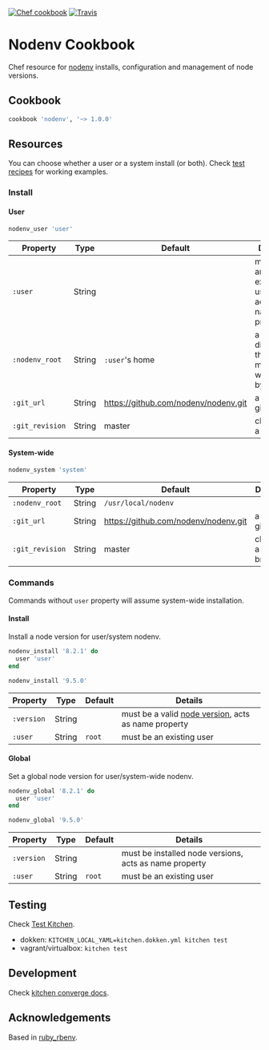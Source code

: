 [![Chef cookbook](https://img.shields.io/cookbook/v/nodenv.svg)]()
[![Travis](https://img.shields.io/travis/afaundez/nodenv-cookbook.svg)]()
# Nodenv Cookbook

Chef resource for [nodenv](https://github.com/nodenv/nodenv) installs, configuration and management of node versions.

## Cookbook

```ruby
cookbook 'nodenv', '~> 1.0.0'
```

## Resources

You can choose whether a user or a system install (or both). Check [test recipes](/test/fixtures/cookbooks/test/recipes) for working examples.

### Install

#### User

```ruby
nodenv_user 'user'
```

|Property|Type|Default|Details|
|-|-|-|-|
|`:user`|String||must be and existing user, acts as name property|
|`:nodenv_root`|String|`:user`'s home|a directory that must be writable by `:user`|
|`:git_url`|String|https://github.com/nodenv/nodenv.git|a valid git url|
|`:git_revision`|String|master|choose a branch|

#### System-wide

```ruby
nodenv_system 'system'
```

|Property|Type|Default|Details|
|-|-|-|-|
|`:nodenv_root`|String|`/usr/local/nodenv`||
|`:git_url`|String|https://github.com/nodenv/nodenv.git|a valid git url|
|`:git_revision`|String|master|choose a branch|

### Commands

Commands without `user` property will assume system-wide installation.

#### Install

Install a node version for user/system nodenv.

```ruby
nodenv_install '8.2.1' do
  user 'user'
end

nodenv_install '9.5.0'
```

|Property|Type|Default|Details|
|-|-|-|-|
|`:version`|String||must be a valid [node version](https://nodejs.org/en/download/releases/), acts as name property|
|`:user`|String|`root`|must be an existing user|
#### Global

Set a global node version for user/system-wide nodenv.

```ruby
nodenv_global '8.2.1' do
  user 'user'
end

nodenv_global '9.5.0'
```

|Property|Type|Default|Details|
|-|-|-|-|
|`:version`|String||must be installed node versions, acts as name property|
|`:user`|String|`root`|must be an existing user|

## Testing

Check [Test Kitchen](https://kitchen.ci/docs/getting-started/running-test).

- dokken: `KITCHEN_LOCAL_YAML=kitchen.dokken.yml kitchen test`
- vagrant/virtualbox: `kitchen test`

## Development

Check [kitchen converge docs](https://kitchen.ci/docs/getting-started/running-converge).

## Acknowledgements

Based in [ruby_rbenv](https://github.com/sous-chefs/ruby_rbenv).
